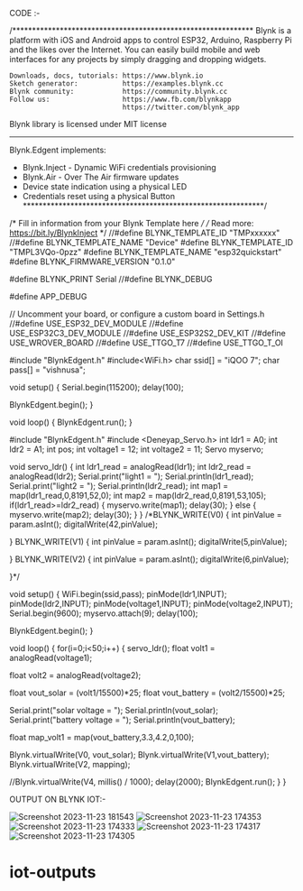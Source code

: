CODE :-

/*************************************************************
  Blynk is a platform with iOS and Android apps to control
  ESP32, Arduino, Raspberry Pi and the likes over the Internet.
  You can easily build mobile and web interfaces for any
  projects by simply dragging and dropping widgets.

    Downloads, docs, tutorials: https://www.blynk.io
    Sketch generator:           https://examples.blynk.cc
    Blynk community:            https://community.blynk.cc
    Follow us:                  https://www.fb.com/blynkapp
                                https://twitter.com/blynk_app

  Blynk library is licensed under MIT license
 *************************************************************
  Blynk.Edgent implements:
  - Blynk.Inject - Dynamic WiFi credentials provisioning
  - Blynk.Air    - Over The Air firmware updates
  - Device state indication using a physical LED
  - Credentials reset using a physical Button
 *************************************************************/

/* Fill in information from your Blynk Template here */
/* Read more: https://bit.ly/BlynkInject */
//#define BLYNK_TEMPLATE_ID           "TMPxxxxxx"
//#define BLYNK_TEMPLATE_NAME         "Device"
#define BLYNK_TEMPLATE_ID "TMPL3VQo-0pzz"
#define BLYNK_TEMPLATE_NAME "esp32quickstart"
#define BLYNK_FIRMWARE_VERSION        "0.1.0"


#define BLYNK_PRINT Serial
//#define BLYNK_DEBUG

#define APP_DEBUG

// Uncomment your board, or configure a custom board in Settings.h
//#define USE_ESP32_DEV_MODULE
//#define USE_ESP32C3_DEV_MODULE
//#define USE_ESP32S2_DEV_KIT
//#define USE_WROVER_BOARD
//#define USE_TTGO_T7
//#define USE_TTGO_T_OI

#include "BlynkEdgent.h"
#include<WiFi.h>
char ssid[] = "iQOO 7";
char pass[] = "vishnusa";

void setup()
{
  Serial.begin(115200);
  delay(100);

  BlynkEdgent.begin();
}

void loop() {
  BlynkEdgent.run();
}



#include "BlynkEdgent.h"
#include <Deneyap_Servo.h>
int ldr1 = A0;
int ldr2 = A1;
int pos;
int voltage1 = 12;
int voltage2 = 11;
Servo myservo; 



void servo_ldr()
{
  int  ldr1_read = analogRead(ldr1);
  int  ldr2_read = analogRead(ldr2);
  Serial.print("light1 = ");
  Serial.println(ldr1_read);
  Serial.print("light2 = ");
  Serial.println(ldr2_read);
  int map1 = map(ldr1_read,0,8191,52,0);
  int map2 = map(ldr2_read,0,8191,53,105);
  if(ldr1_read>=ldr2_read)
  {
      myservo.write(map1);
      delay(30);
  }
  else
  {
      myservo.write(map2);
      delay(30);
  } 
}
/*BLYNK_WRITE(V0)
{
  int pinValue = param.asInt();
  digitalWrite(42,pinValue);

}
BLYNK_WRITE(V1)
{
  int pinValue = param.asInt();
  digitalWrite(5,pinValue);

}
BLYNK_WRITE(V2)
{
  int pinValue = param.asInt();
  digitalWrite(6,pinValue);

}*/

void setup()
{
  WiFi.begin(ssid,pass);
  pinMode(ldr1,INPUT);
  pinMode(ldr2,INPUT);
  pinMode(voltage1,INPUT);
  pinMode(voltage2,INPUT);
  Serial.begin(9600);
  myservo.attach(9); 
  delay(100);

  BlynkEdgent.begin();
}

void loop() {
  for(i=0;i<50;i++)
  {
  servo_ldr();
  float volt1 = analogRead(voltage1);
  
  float volt2 = analogRead(voltage2);

  float vout_solar = (volt1/15500)*25;
  float vout_battery = (volt2/15500)*25;
  
  Serial.print("solar voltage = ");
  Serial.println(vout_solar);
  Serial.print("battery voltage = ");
  Serial.println(vout_battery);

  float map_volt1 = map(vout_battery,3.3,4.2,0,100);
  
  Blynk.virtualWrite(V0, vout_solar);
  Blynk.virtualWrite(V1,vout_battery);
  Blynk.virtualWrite(V2, mapping);
  
  //Blynk.virtualWrite(V4, millis() / 1000);
  delay(2000);
  BlynkEdgent.run();
  }
}






OUTPUT ON BLYNK IOT:-

![Screenshot 2023-11-23 181543](https://github.com/Sujandb/iot-outputs/assets/109717277/ef73f8b2-36cc-46e9-9b75-aeb3945828dd)
![Screenshot 2023-11-23 174353](https://github.com/Sujandb/iot-outputs/assets/109717277/ab38a558-d448-43cf-9ce5-64224730b39b)
![Screenshot 2023-11-23 174333](https://github.com/Sujandb/iot-outputs/assets/109717277/a65d61f4-462c-41b0-a2fb-c53ea8440ef4)
![Screenshot 2023-11-23 174317](https://github.com/Sujandb/iot-outputs/assets/109717277/b1ebfb18-16a4-423e-8b15-a2e2e1d70f49)
![Screenshot 2023-11-23 174305](https://github.com/Sujandb/iot-outputs/assets/109717277/bf8d2d33-2db1-4c8c-b084-5de34c24e7d7)
# iot-outputs
